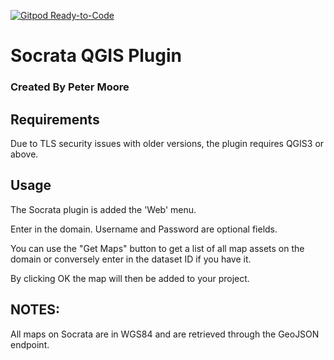 [![Gitpod Ready-to-Code](https://img.shields.io/badge/Gitpod-Ready--to--Code-blue?logo=gitpod)](https://gitpod.io/#https://github.com/socrata/Socrata) 

# Socrata QGIS Plugin
### Created By Peter Moore
## Requirements
Due to TLS security issues with older versions, the plugin requires QGIS3 or above.

## Usage
The Socrata plugin is added the 'Web' menu.

Enter in the domain. Username and Password are optional fields.

You can use the "Get Maps" button to get a list of all map assets on the domain or conversely enter in the dataset ID if you have it.

By clicking OK the map will then be added to your project.

## NOTES:
All maps on Socrata are in WGS84 and are retrieved through the GeoJSON endpoint.
